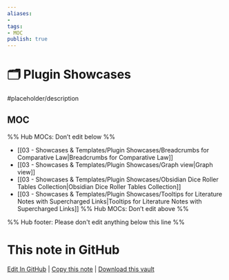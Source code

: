 ```yaml
---
aliases:
- 
tags: 
- MOC
publish: true
---
```


# 🗂️ Plugin Showcases

#placeholder/description 

## MOC

%% Hub MOCs: Don’t edit below  %%
-  [[03 - Showcases & Templates/Plugin Showcases/Breadcrumbs for Comparative Law|Breadcrumbs for Comparative Law]]
-  [[03 - Showcases & Templates/Plugin Showcases/Graph view|Graph view]]
-  [[03 - Showcases & Templates/Plugin Showcases/Obsidian Dice Roller Tables Collection|Obsidian Dice Roller Tables Collection]]
-  [[03 - Showcases & Templates/Plugin Showcases/Tooltips for Literature Notes with Supercharged Links|Tooltips for Literature Notes with Supercharged Links]]
%% Hub MOCs: Don’t edit above  %%

%% Hub footer: Please don't edit anything below this line %%

# This note in GitHub

<span class="git-footer">[Edit In GitHub](https://github.dev/obsidian-community/obsidian-hub/blob/main/03%20-%20Showcases%20%26%20Templates/Plugin%20Showcases/%F0%9F%97%82%EF%B8%8F%20Plugin%20Showcases.md "git-hub-edit-note") | [Copy this note](https://raw.githubusercontent.com/obsidian-community/obsidian-hub/main/03%20-%20Showcases%20%26%20Templates/Plugin%20Showcases/%F0%9F%97%82%EF%B8%8F%20Plugin%20Showcases.md "git-hub-copy-note") | [Download this vault](https://github.com/obsidian-community/obsidian-hub/archive/refs/heads/main.zip "git-hub-download-vault") </span>
